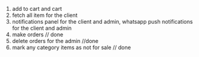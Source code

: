 1. add to cart and cart
2. fetch all item for the client
3. notifications panel for the client and admin, whatsapp push notifications for the client and admin
4. make orders // done
5. delete orders for the admin //done
6. mark any category items as not for sale // done